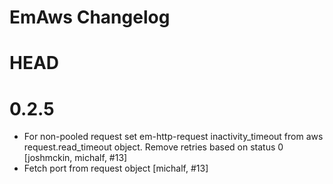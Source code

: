 EmAws Changelog
=====================

HEAD
=======

0.2.5
=======

- For non-pooled request set em-http-request inactivity_timeout from aws request.read_timeout object. Remove retries based on status 0 [joshmckin, michalf, #13]
- Fetch port from request object [michalf, #13]